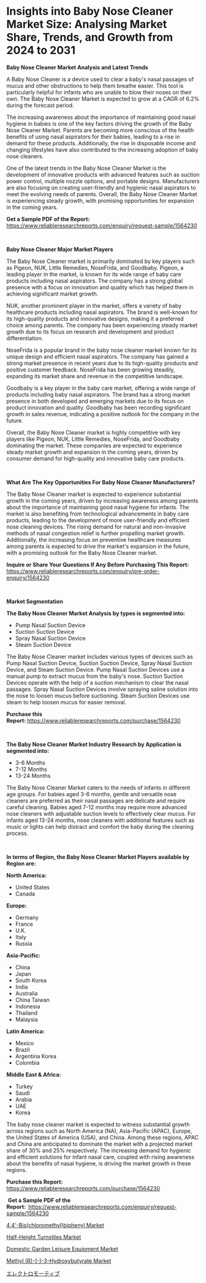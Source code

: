 <p><h1>Insights into Baby Nose Cleaner Market Size: Analysing Market Share, Trends, and Growth from 2024 to 2031</h1></p><p><strong>Baby Nose Cleaner Market Analysis and Latest Trends</strong></p>
<p><p>A Baby Nose Cleaner is a device used to clear a baby's nasal passages of mucus and other obstructions to help them breathe easier. This tool is particularly helpful for infants who are unable to blow their noses on their own. The Baby Nose Cleaner Market is expected to grow at a CAGR of 6.2% during the forecast period.</p><p>The increasing awareness about the importance of maintaining good nasal hygiene in babies is one of the key factors driving the growth of the Baby Nose Cleaner Market. Parents are becoming more conscious of the health benefits of using nasal aspirators for their babies, leading to a rise in demand for these products. Additionally, the rise in disposable income and changing lifestyles have also contributed to the increasing adoption of baby nose cleaners.</p><p>One of the latest trends in the Baby Nose Cleaner Market is the development of innovative products with advanced features such as suction power control, multiple nozzle options, and portable designs. Manufacturers are also focusing on creating user-friendly and hygienic nasal aspirators to meet the evolving needs of parents. Overall, the Baby Nose Cleaner Market is experiencing steady growth, with promising opportunities for expansion in the coming years.</p></p>
<p><strong>Get a Sample PDF of the Report:&nbsp;</strong> <a href="https://www.reliableresearchreports.com/enquiry/request-sample/1564230">https://www.reliableresearchreports.com/enquiry/request-sample/1564230</a></p>
<p>&nbsp;</p>
<p><strong>Baby Nose Cleaner Major Market Players</strong></p>
<p><p>The Baby Nose Cleaner market is primarily dominated by key players such as Pigeon, NUK, Little Remedies, NoseFrida, and Goodbaby. Pigeon, a leading player in the market, is known for its wide range of baby care products including nasal aspirators. The company has a strong global presence with a focus on innovation and quality which has helped them in achieving significant market growth.</p><p>NUK, another prominent player in the market, offers a variety of baby healthcare products including nasal aspirators. The brand is well-known for its high-quality products and innovative designs, making it a preferred choice among parents. The company has been experiencing steady market growth due to its focus on research and development and product differentiation.</p><p>NoseFrida is a popular brand in the baby nose cleaner market known for its unique design and efficient nasal aspirators. The company has gained a strong market presence in recent years due to its high-quality products and positive customer feedback. NoseFrida has been growing steadily, expanding its market share and revenue in the competitive landscape.</p><p>Goodbaby is a key player in the baby care market, offering a wide range of products including baby nasal aspirators. The brand has a strong market presence in both developed and emerging markets due to its focus on product innovation and quality. Goodbaby has been recording significant growth in sales revenue, indicating a positive outlook for the company in the future.</p><p>Overall, the Baby Nose Cleaner market is highly competitive with key players like Pigeon, NUK, Little Remedies, NoseFrida, and Goodbaby dominating the market. These companies are expected to experience steady market growth and expansion in the coming years, driven by consumer demand for high-quality and innovative baby care products.</p></p>
<p>&nbsp;</p>
<p><strong>What Are The Key Opportunities For Baby Nose Cleaner Manufacturers?</strong></p>
<p><p>The Baby Nose Cleaner market is expected to experience substantial growth in the coming years, driven by increasing awareness among parents about the importance of maintaining good nasal hygiene for infants. The market is also benefiting from technological advancements in baby care products, leading to the development of more user-friendly and efficient nose cleaning devices. The rising demand for natural and non-invasive methods of nasal congestion relief is further propelling market growth. Additionally, the increasing focus on preventive healthcare measures among parents is expected to drive the market's expansion in the future, with a promising outlook for the Baby Nose Cleaner market.</p></p>
<p><strong>Inquire or Share Your Questions If Any Before Purchasing This Report:</strong> <a href="https://www.reliableresearchreports.com/enquiry/pre-order-enquiry/1564230">https://www.reliableresearchreports.com/enquiry/pre-order-enquiry/1564230</a></p>
<p>&nbsp;</p>
<p><strong>Market Segmentation</strong></p>
<p><strong>The Baby Nose Cleaner Market Analysis by types is segmented into:</strong></p>
<p><ul><li>Pump Nasal Suction Device</li><li>Suction Suction Device</li><li>Spray Nasal Suction Device</li><li>Steam Suction Device</li></ul></p>
<p><p>The Baby Nose Cleaner market includes various types of devices such as Pump Nasal Suction Device, Suction Suction Device, Spray Nasal Suction Device, and Steam Suction Device. Pump Nasal Suction Devices use a manual pump to extract mucus from the baby's nose. Suction Suction Devices operate with the help of a suction mechanism to clear the nasal passages. Spray Nasal Suction Devices involve spraying saline solution into the nose to loosen mucus before suctioning. Steam Suction Devices use steam to help loosen mucus for easier removal.</p></p>
<p><strong>Purchase this Report:&nbsp;</strong><a href="https://www.reliableresearchreports.com/purchase/1564230">https://www.reliableresearchreports.com/purchase/1564230</a></p>
<p>&nbsp;</p>
<p><strong>The Baby Nose Cleaner Market Industry Research by Application is segmented into:</strong></p>
<p><ul><li>3-6 Months</li><li>7-12 Months</li><li>13-24 Months</li></ul></p>
<p><p>The Baby Nose Cleaner Market caters to the needs of infants in different age groups. For babies aged 3-6 months, gentle and versatile nose cleaners are preferred as their nasal passages are delicate and require careful cleaning. Babies aged 7-12 months may require more advanced nose cleaners with adjustable suction levels to effectively clear mucus. For infants aged 13-24 months, nose cleaners with additional features such as music or lights can help distract and comfort the baby during the cleaning process.</p></p>
<p>&nbsp;</p>
<p><strong>In terms of Region, the Baby Nose Cleaner Market Players available by Region are:</strong></p>
<p>
    <p> <strong> North America: </strong>
        <ul>
            <li>United States</li>
            <li>Canada</li>
        </ul>
        </p> 
    <p> <strong> Europe: </strong>
        <ul>
            <li>Germany</li>
            <li>France</li>
            <li>U.K.</li>
            <li>Italy</li>
            <li>Russia</li>
        </ul>
        </p> 
    <p> <strong> Asia-Pacific: </strong>
        <ul>
            <li>China</li>
            <li>Japan</li>
            <li>South Korea</li>
            <li>India</li>
            <li>Australia</li>
            <li>China Taiwan</li>
            <li>Indonesia</li>
            <li>Thailand</li>
            <li>Malaysia</li>
        </ul>
        </p> 
    <p> <strong> Latin America: </strong>
        <ul>
            <li>Mexico</li>
            <li>Brazil</li>
            <li>Argentina Korea</li>
            <li>Colombia</li>
        </ul>
        </p> 
    <p> <strong> Middle East & Africa: </strong>
        <ul>
            <li>Turkey</li>
            <li>Saudi</li>
            <li>Arabia</li>
            <li>UAE</li>
            <li>Korea</li>
        </ul>
    </p>
    </p>
<p><p>The baby nose cleaner market is expected to witness substantial growth across regions such as North America (NA), Asia-Pacific (APAC), Europe, the United States of America (USA), and China. Among these regions, APAC and China are anticipated to dominate the market with a projected market share of 30% and 25% respectively. The increasing demand for hygienic and efficient solutions for infant nasal care, coupled with rising awareness about the benefits of nasal hygiene, is driving the market growth in these regions.</p></p>
<p><strong>Purchase this Report: </strong><a href="https://www.reliableresearchreports.com/purchase/1564230">https://www.reliableresearchreports.com/purchase/1564230</a></p>
<p>&nbsp;<strong>Get a Sample PDF of the Report:&nbsp;&nbsp;</strong><a href="https://www.reliableresearchreports.com/enquiry/request-sample/1564230">https://www.reliableresearchreports.com/enquiry/request-sample/1564230</a></p>
<p><strong></strong></p>
<p><p><a href="https://issuu.com/reportprime-2/docs/44-bischloromethylbiphenyl-market-size-2030.pptx">4,4'-Bis(chloromethyl)biphenyl Market</a></p><p><a href="https://github.com/bobicer/Market-Research-Report-List-2/blob/main/half-height-turnstiles-market.md">Half-Height Turnstiles Market</a></p><p><a href="https://github.com/timeliteaut/Market-Research-Report-List-1/blob/main/domestic-garden-leisure-equipment-market.md">Domestic Garden Leisure Equipment Market</a></p><p><a href="https://issuu.com/reportprime-2/docs/methyl-r-3-hydroxybutyrate-market-size-2030.pptx">Methyl (R)-(-)-3-Hydroxybutyrate Market</a></p><p><a href="https://medium.com/@verniebarton2023/%E9%9B%BB%E5%8B%95%E8%BB%8A%E5%B8%82%E5%A0%B4%E3%83%AC%E3%83%9D%E3%83%BC%E3%83%88%E3%81%AF-%E3%81%93%E3%81%AE%E5%B8%82%E5%A0%B4%E3%81%AE%E6%9C%80%E6%96%B0%E3%81%AE%E3%83%88%E3%83%AC%E3%83%B3%E3%83%89%E3%81%A8%E6%88%90%E9%95%B7%E6%A9%9F%E4%BC%9A%E3%82%92%E6%98%8E%E3%82%89%E3%81%8B%E3%81%AB%E3%81%97%E3%81%A6%E3%81%84%E3%81%BE%E3%81%99-2b8ede0ac9d8">エレクトロモーティブ</a></p></p>